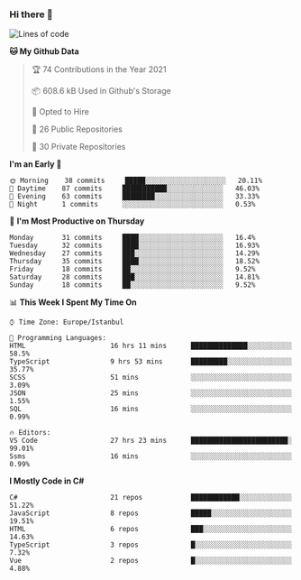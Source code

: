 ### Hi there 👋

<!--START_SECTION:waka-->
![Lines of code](https://img.shields.io/badge/From%20Hello%20World%20I%27ve%20Written-6.0%20million%20lines%20of%20code-blue)

**🐱 My Github Data** 

> 🏆 74 Contributions in the Year 2021
 > 
> 📦 608.6 kB Used in Github's Storage 
 > 
> 💼 Opted to Hire
 > 
> 📜 26 Public Repositories 
 > 
> 🔑 30 Private Repositories  
 > 
**I'm an Early 🐤** 

```text
🌞 Morning    38 commits     █████░░░░░░░░░░░░░░░░░░░░   20.11% 
🌆 Daytime    87 commits     ███████████░░░░░░░░░░░░░░   46.03% 
🌃 Evening    63 commits     ████████░░░░░░░░░░░░░░░░░   33.33% 
🌙 Night      1 commits      ░░░░░░░░░░░░░░░░░░░░░░░░░   0.53%

```
📅 **I'm Most Productive on Thursday** 

```text
Monday       31 commits     ████░░░░░░░░░░░░░░░░░░░░░   16.4% 
Tuesday      32 commits     ████░░░░░░░░░░░░░░░░░░░░░   16.93% 
Wednesday    27 commits     ███░░░░░░░░░░░░░░░░░░░░░░   14.29% 
Thursday     35 commits     ████░░░░░░░░░░░░░░░░░░░░░   18.52% 
Friday       18 commits     ██░░░░░░░░░░░░░░░░░░░░░░░   9.52% 
Saturday     28 commits     ███░░░░░░░░░░░░░░░░░░░░░░   14.81% 
Sunday       18 commits     ██░░░░░░░░░░░░░░░░░░░░░░░   9.52%

```


📊 **This Week I Spent My Time On** 

```text
⌚︎ Time Zone: Europe/Istanbul

💬 Programming Languages: 
HTML                     16 hrs 11 mins      ██████████████░░░░░░░░░░░   58.5% 
TypeScript               9 hrs 53 mins       █████████░░░░░░░░░░░░░░░░   35.77% 
SCSS                     51 mins             ░░░░░░░░░░░░░░░░░░░░░░░░░   3.09% 
JSON                     25 mins             ░░░░░░░░░░░░░░░░░░░░░░░░░   1.55% 
SQL                      16 mins             ░░░░░░░░░░░░░░░░░░░░░░░░░   0.99%

🔥 Editors: 
VS Code                  27 hrs 23 mins      ████████████████████████░   99.01% 
Ssms                     16 mins             ░░░░░░░░░░░░░░░░░░░░░░░░░   0.99%

```

**I Mostly Code in C#** 

```text
C#                       21 repos            ████████████░░░░░░░░░░░░░   51.22% 
JavaScript               8 repos             █████░░░░░░░░░░░░░░░░░░░░   19.51% 
HTML                     6 repos             ███░░░░░░░░░░░░░░░░░░░░░░   14.63% 
TypeScript               3 repos             █░░░░░░░░░░░░░░░░░░░░░░░░   7.32% 
Vue                      2 repos             █░░░░░░░░░░░░░░░░░░░░░░░░   4.88%

```



<!--END_SECTION:waka-->

<!--
**ebubekirdinc/ebubekirdinc** is a ✨ _special_ ✨ repository because its `README.md` (this file) appears on your GitHub profile.

Here are some ideas to get you started:

- 🔭 I’m currently working on ...
- 🌱 I’m currently learning ...
- 👯 I’m looking to collaborate on ...
- 🤔 I’m looking for help with ...
- 💬 Ask me about ...
- 📫 How to reach me: ...
- 😄 Pronouns: ...
- ⚡ Fun fact: ...
-->
